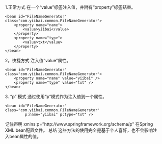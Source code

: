 1.正常方式
在一个“value”标签注入值，并附有“property”标签结束。
<beans xmlns="http://www.springframework.org/schema/beans"
	xmlns:xsi="http://www.w3.org/2001/XMLSchema-instance"
	xsi:schemaLocation="http://www.springframework.org/schema/beans
	http://www.springframework.org/schema/beans/spring-beans-2.5.xsd">

	<bean id="FileNameGenerator" class="com.yiibai.common.FileNameGenerator">
		<property name="name">
			<value>yiibai</value>
		</property>
		<property name="type">
			<value>txt</value>
		</property>
	</bean>
</beans>
2，快捷方式
注入值“value”属性。
<beans xmlns="http://www.springframework.org/schema/beans"
	xmlns:xsi="http://www.w3.org/2001/XMLSchema-instance"
	xsi:schemaLocation="http://www.springframework.org/schema/beans
	http://www.springframework.org/schema/beans/spring-beans-2.5.xsd">

	<bean id="FileNameGenerator" class="com.yiibai.common.FileNameGenerator">
		<property name="name" value="yiibai" />
		<property name="type" value="txt" />
	</bean>
	
</beans>
3. “p” 模式
通过使用“p”模式作为注入值到一个属性。
<beans xmlns="http://www.springframework.org/schema/beans"
	xmlns:xsi="http://www.w3.org/2001/XMLSchema-instance"
	xmlns:p="http://www.springframework.org/schema/p"
	xsi:schemaLocation="http://www.springframework.org/schema/beans
	http://www.springframework.org/schema/beans/spring-beans-2.5.xsd">

	<bean id="FileNameGenerator" class="com.yiibai.common.FileNameGenerator" 
             p:name="yiibai" p:type="txt" />
	
</beans>
记住声明 xmlns:p=”http://www.springframework.org/schema/p" 在Spring XML bean配置文件。
总结
这些方法的使用完全是基于个人喜好，也不会影响注入bean属性的值。